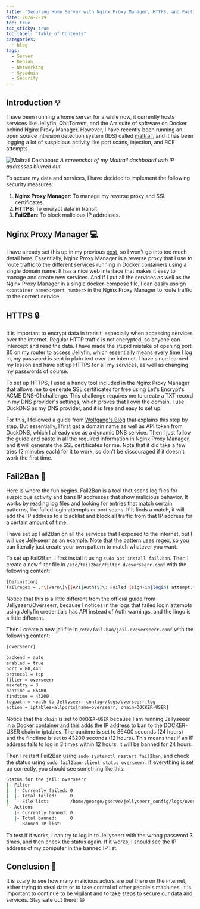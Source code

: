 ```yaml
---
title: 'Securing Home Server with Nginx Proxy Manager, HTTPS, and Fail2Ban'
date: 2024-7-19
toc: true
toc_sticky: true
toc_label: "Table of Contents"
categories:
  - blog 
tags:
  - Server
  - Debian
  - Networking
  - Sysadmin
  - Security
---
```


## Introduction :bulb:

I have been running a home server for a while now, it currently hosts services like Jellyfin, QbitTorrent, and the Arr suite of software on Docker behind Nginx Proxy Manager. However, I have recently been running an open source intrusion detection system (IDS) called [maltrail](https://github.com/stamparm/maltrail), and it has been logging a lot of suspicious activity like port scans, injection, and RCE attempts. 

![Maltrail Dashboard](https://i.ibb.co/rx3hk7V/maltrail.png)
*A screenshot of my Maltrail dashboard with IP addresses blurred out*

To secure my data and services, I have decided to implement the following security measures:

1. **Nginx Proxy Manager**: To manage my reverse proxy and SSL certificates.
2. **HTTPS**: To encrypt data in transit.
3. **Fail2Ban**: To block malicious IP addresses.

## Nginx Proxy Manager :computer:

I have already set this up in my previous [post](https://zzuo123.github.io/blog/gserve/), so I won't go into too much detail here. Essentially, Nginx Proxy Manager is a reverse proxy that I use to route traffic to the different services running in Docker containers using a single domain name. It has a nice web interface that makes it easy to manage and create new services. And if I put all the services as well as the Nginx Proxy Manager in a single docker-compose file, I can easily assign `<container name>:<port number>` in the Nginx Proxy Manager to route traffic to the correct service.

## HTTPS :lock:

It is important to encrypt data in transit, especially when accessing services over the internet. Regular HTTP traffic is not encrypted, so anyone can intercept and read the data. I have made the stupid mistake of opening port 80 on my router to access Jellyfin, which essentially means every time I log in, my password is sent in plain text over the internet. I have since learned my lesson and have set up HTTPS for all my services, as well as changing my passwords of course.

To set up HTTPS, I used a handy tool included in the Nginx Proxy Manager that allows me to generate SSL certificates for free using Let's Encrypt's ACME DNS-01 challenge. This challenge requires me to create a TXT record in my DNS provider's settings, which proves that I own the domain. I use DuckDNS as my DNS provider, and it is free and easy to set up.

For this, I followed a guide from [Wolfgang's Blog](https://notthebe.ee/blog/easy-ssl-in-homelab-dns01/) that explains this step by step. But essentially, I first get a domain name as well as API token from DuckDNS, which I already use as a dynamic DNS service. Then I just follow the guide and paste in all the required information in Nginx Proxy Manager, and it will generate the SSL certificates for me. Note that it did take a few tries (2 minutes each) for it to work, so don't be discouraged if it doesn't work the first time.

## Fail2Ban :no_entry_sign:

Here is where the fun begins. Fail2Ban is a tool that scans log files for suspicious activity and bans IP addresses that show malicious behavior. It works by reading log files and looking for entries that match certain patterns, like failed login attempts or port scans. If it finds a match, it will add the IP address to a blacklist and block all traffic from that IP address for a certain amount of time.

I have set up Fail2Ban on all the services that I exposed to the internet, but I will use Jellyseerr as an example. Note that the pattern uses regex, so you can literally just create your own pattern to match whatever you want.

To set up Fail2Ban, I first install it using `sudo apt install fail2ban`. Then I create a new filter file in `/etc/fail2ban/filter.d/overseerr.conf` with the following content:

```bash
[Definition]
failregex = .*\[warn\]\[(API|Auth)\]\: Failed (sign-in|login) attempt.*"ip":"<HOST>"
```

Notice that this is a little different from the official guide from Jellyseerr/Overseerr, because I notices in the logs that failed login attempts using Jellyfin credentials has API instead of Auth warnings, and the lingo is a little different. 

Then I create a new jail file in `/etc/fail2ban/jail.d/overseerr.conf` with the following content:

```bash
[overseerr]

backend = auto
enabled = true
port = 80,443
protocol = tcp
filter = overseerr
maxretry = 3
bantime = 86400
findtime = 43200
logpath = <path to Jellyseerr config>/logs/overseerr.log
action = iptables-allports[name=overseerr, chain=DOCKER-USER]
```

Notice that the `chain` is set to `DOCKER-USER` because I am running Jellyseeer in a Docker container and this adds the IP address to ban to the DOCKER-USER chain in iptables. The bantime is set to 86400 seconds (24 hours) and the findtime is set to 43200 seconds (12 hours). This means that if an IP address fails to log in 3 times within 12 hours, it will be banned for 24 hours.

Then I restart Fail2Ban using `sudo systemctl restart fail2ban`, and check the status using `sudo fail2ban-client status overseerr`. If everything is set up correctly, you should see something like this:

```bash
Status for the jail: overseerr
|- Filter
|  |- Currently failed: 0
|  |- Total failed:     0
|  `- File list:        /home/george/gserve/jellyseerr_config/logs/overseerr.log
`- Actions
   |- Currently banned: 0
   |- Total banned:     0
   `- Banned IP list:
```

To test if it works, I can try to log in to Jellyseerr with the wrong password 3 times, and then check the status again. If it works, I should see the IP address of my computer in the banned IP list.

## Conclusion :wave:

It is scary to see how many malicious actors are out there on the internet, either trying to steal data or to take control of other people's machines. It is important to continue to be vigilant and to take steps to secure our data and services. Stay safe out there! :smile:
